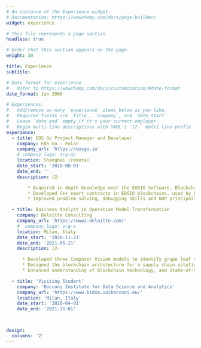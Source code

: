```yaml
---
# An instance of the Experience widget.
# Documentation: https://wowchemy.com/docs/page-builder/
widget: experience

# This file represents a page section.
headless: true

# Order that this section appears on the page.
weight: 30

title: Experience
subtitle:

# Date format for experience
#   Refer to https://wowchemy.com/docs/customization/#date-format
date_format: Jan 2006

# Experiences.
#   Add/remove as many `experience` items below as you like.
#   Required fields are `title`, `company`, and `date_start`.
#   Leave `date_end` empty if it's your current employer.
#   Begin multi-line descriptions with YAML's `|2-` multi-line prefix.
experience:
  - title: EOS Go Project Manager and Developer
    company: EOS Go - Polar
    company_url: 'https://eosgo.io'
    # company_logo: org-gc
    location: Shanghai (remote)
    date_start: '2018-08-01'
    date_end: ''
    description: |2-

        * Acquired in-depth knowledge over the EOSIO Software, Blockchain and decentralized applications.
        * Developed C++ smart contracts in EOSIO blockchains, used by hundreds of people every month.
        * Improved problem solving, debugging skills and OOP principals by working on several python programs to automate processes.

  - title: Business Analyst in Operation Model Transformation
    company: Deloitte Consulting
    company_url: 'https://www2.deloitte.com/'
    #  company_logo: org-x
    location: Milan, Italy
    date_start: '2020-11-21'
    date_end: '2021-05-21'
    description: |2-

      * Developed three Computer Vision models to identify grape leaf diseases in vineyards.
      * Designed the blockchain architecture for a supply chain solution in the wineindustry.
      * Enhanced understanding of blockchain technology, and state-of-the-art protocols along with their various trade-offs.

  - title: 'Visiting Student'
    company: 'Bocconi Institute for Data Science and Analytics'
    company_url: 'https://www.bidsa.unibocconi.eu/'
    location: 'Milan, Italy'
    date_start: '2020-04-01'
    date_end: '2021-11-01'



design:
  columns: '2'
---
```

